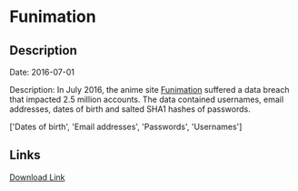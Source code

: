 # Funimation

## Description

Date: 2016-07-01

Description:
In July 2016, the anime site <a href="https://www.funimation.com/" target="_blank" rel="noopener">Funimation</a> suffered a data breach that impacted 2.5 million accounts. The data contained usernames, email addresses, dates of birth and salted SHA1 hashes of passwords.


['Dates of birth', 'Email addresses', 'Passwords', 'Usernames']

## Links

[Download Link](https://link-to.net/1229997/919.7659127777499/dynamic/?r=aHR0cHM6Ly93d3cubWVkaWFmaXJlLmNvbS92aWV3L0hPRmdaVkZQYjFleWtrMy9mdW5pbWF0aW9uLmNvbS9maWxl)